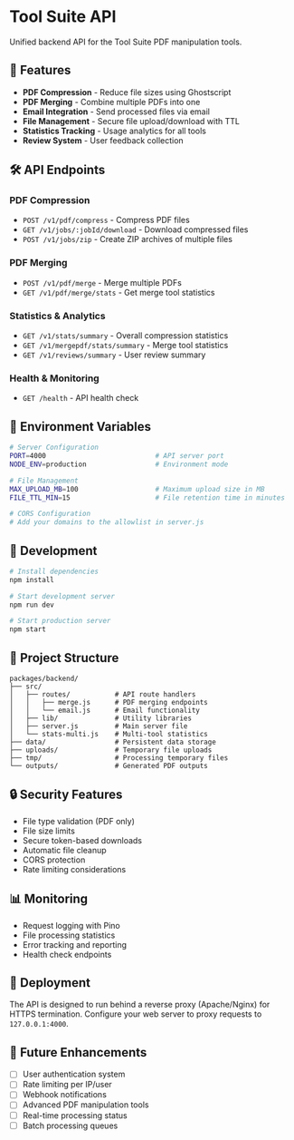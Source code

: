 # Tool Suite API

Unified backend API for the Tool Suite PDF manipulation tools.

## 🚀 Features

- **PDF Compression** - Reduce file sizes using Ghostscript
- **PDF Merging** - Combine multiple PDFs into one
- **Email Integration** - Send processed files via email
- **File Management** - Secure file upload/download with TTL
- **Statistics Tracking** - Usage analytics for all tools
- **Review System** - User feedback collection

## 🛠️ API Endpoints

### PDF Compression
- `POST /v1/pdf/compress` - Compress PDF files
- `GET /v1/jobs/:jobId/download` - Download compressed files
- `POST /v1/jobs/zip` - Create ZIP archives of multiple files

### PDF Merging
- `POST /v1/pdf/merge` - Merge multiple PDFs
- `GET /v1/pdf/merge/stats` - Get merge tool statistics

### Statistics & Analytics
- `GET /v1/stats/summary` - Overall compression statistics
- `GET /v1/mergepdf/stats/summary` - Merge tool statistics
- `GET /v1/reviews/summary` - User review summary

### Health & Monitoring
- `GET /health` - API health check

## 🔧 Environment Variables

```bash
# Server Configuration
PORT=4000                           # API server port
NODE_ENV=production                 # Environment mode

# File Management
MAX_UPLOAD_MB=100                   # Maximum upload size in MB
FILE_TTL_MIN=15                     # File retention time in minutes

# CORS Configuration
# Add your domains to the allowlist in server.js
```

## 🚀 Development

```bash
# Install dependencies
npm install

# Start development server
npm run dev

# Start production server
npm start
```

## 📁 Project Structure

```
packages/backend/
├── src/
│   ├── routes/           # API route handlers
│   │   ├── merge.js      # PDF merging endpoints
│   │   └── email.js      # Email functionality
│   ├── lib/              # Utility libraries
│   ├── server.js         # Main server file
│   └── stats-multi.js    # Multi-tool statistics
├── data/                 # Persistent data storage
├── uploads/              # Temporary file uploads
├── tmp/                  # Processing temporary files
└── outputs/              # Generated PDF outputs
```

## 🔒 Security Features

- File type validation (PDF only)
- File size limits
- Secure token-based downloads
- Automatic file cleanup
- CORS protection
- Rate limiting considerations

## 📊 Monitoring

- Request logging with Pino
- File processing statistics
- Error tracking and reporting
- Health check endpoints

## 🚀 Deployment

The API is designed to run behind a reverse proxy (Apache/Nginx) for HTTPS termination. Configure your web server to proxy requests to `127.0.0.1:4000`.

## 🔄 Future Enhancements

- [ ] User authentication system
- [ ] Rate limiting per IP/user
- [ ] Webhook notifications
- [ ] Advanced PDF manipulation tools
- [ ] Real-time processing status
- [ ] Batch processing queues
